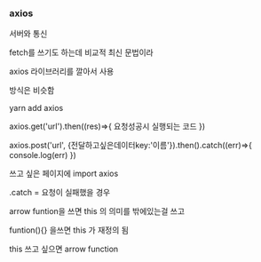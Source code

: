 ### axios 

서버와 통신

fetch를 쓰기도 하는데 비교적 최신 문법이라

axios 라이브러리를 깔아서 사용 

방식은 비슷함 

yarn add axios

axios.get('url').then((res)=>{
    요청성공시 실행되는 코드
})

axios.post('url', {전달하고싶은데이터key:'이름'}).then().catch((err)=>{
    console.log(err)
})


쓰고 싶은 페이지에 
import axios 


.catch = 요청이 실패했을 경우 


arrow funtion을 쓰면 this 의 의미를 밖에있는걸 쓰고 

funtion(){} 을쓰면 this 가 재정의 됨 

this 쓰고 싶으면 arrow function


